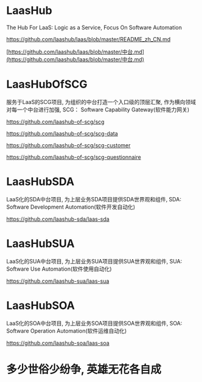 # LaasHub

The Hub For LaaS: Logic as a Service, Focus On Software Automation

https://github.com/laashub/laas/blob/master/README_zh_CN.md

[https://github.com/laashub/laas/blob/master/中台.md](https://github.com/laashub/laas/blob/master/中台.md)

# LaasHubOfSCG

服务于LaaS的SCG项目, 为组织的中台打造一个入口级的顶层汇聚, 作为横向领域对每一个中台进行加强, SCG： Software Capability Gateway(软件能力网关)

https://github.com/laashub-of-scg/scg

https://github.com/laashub-of-scg/scg-data

https://github.com/laashub-of-scg/scg-customer

https://github.com/laashub-of-scg/scg-questionnaire

# LaasHubSDA

LaaS化的SDA中台项目, 为上层业务SDA项目提供SDA世界观和组件, SDA: Software Development Automation(软件开发自动化)

https://github.com/laashub-sda/laas-sda

# LaasHubSUA

LaaS化的SUA中台项目, 为上层业务SUA项目提供SUA世界观和组件, SUA: Software Use Automation(软件使用自动化)

https://github.com/laashub-sua/laas-sua

# LaasHubSOA

LaaS化的SOA中台项目, 为上层业务SOA项目提供SOA世界观和组件, SOA: Software Operation Automation(软件运维自动化)

https://github.com/laashub-soa/laas-soa

# 多少世俗少纷争, 英雄无花各自成
